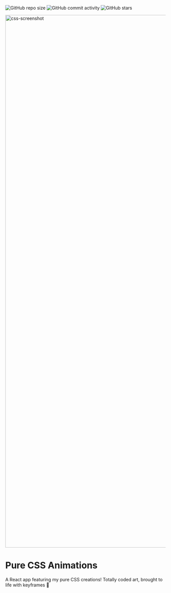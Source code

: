 
![GitHub repo size](https://img.shields.io/github/repo-size/AnniePawl/Pure-CSS-Animations?color=%23214054&style=for-the-badge)
![GitHub commit activity](https://img.shields.io/github/commit-activity/y/AnniePawl/Pure-CSS-Animations?color=%23214054&style=for-the-badge)
![GitHub stars](https://img.shields.io/github/stars/AnniePawl/Pure-CSS-Animations?color=%23214054&style=for-the-badge)


<img width="1674" alt="css-screenshot" src="https://user-images.githubusercontent.com/22183615/68890729-637a1500-06d4-11ea-8288-1ff4ef6de2ad.png">

# Pure CSS Animations

A React app featuring my pure CSS creations!  Totally coded art, brought to life with keyframes 🎨 
